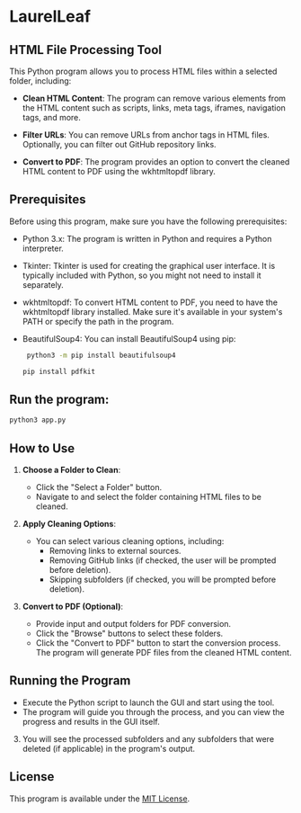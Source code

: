 # LaurelLeaf

## HTML File Processing Tool

This Python program allows you to process HTML files within a selected folder, including:

- **Clean HTML Content**: The program can remove various elements from the HTML content such as scripts, links, meta tags, iframes, navigation tags, and more.

- **Filter URLs**: You can remove URLs from anchor tags in HTML files. Optionally, you can filter out GitHub repository links.

- **Convert to PDF**: The program provides an option to convert the cleaned HTML content to PDF using the wkhtmltopdf library.


## Prerequisites

Before using this program, make sure you have the following prerequisites:

- Python 3.x: The program is written in Python and requires a Python interpreter.

- Tkinter: Tkinter is used for creating the graphical user interface. It is typically included with Python, so you might not need to install it separately.

- wkhtmltopdf: To convert HTML content to PDF, you need to have the wkhtmltopdf library installed. Make sure it's available in your system's PATH or specify the path in the program.

- BeautifulSoup4: You can install BeautifulSoup4 using pip:

  ```bash
   python3 -m pip install beautifulsoup4
  ```

   ```sh
   pip install pdfkit
   ```

## Run the program:

```bash
python3 app.py
```



## How to Use

1. **Choose a Folder to Clean**:
   - Click the "Select a Folder" button.
   - Navigate to and select the folder containing HTML files to be cleaned.

2. **Apply Cleaning Options**:
   - You can select various cleaning options, including:
       - Removing links to external sources.
       - Removing GitHub links (if checked, the user will be prompted before deletion).
       - Skipping subfolders (if checked, you will be prompted before deletion).

3. **Convert to PDF (Optional)**:
   - Provide input and output folders for PDF conversion.
   - Click the "Browse" buttons to select these folders.
   - Click the "Convert to PDF" button to start the conversion process. The program will generate PDF files from the cleaned HTML content.

## Running the Program

- Execute the Python script to launch the GUI and start using the tool.
- The program will guide you through the process, and you can view the progress and results in the GUI itself.


3. You will see the processed subfolders and any subfolders that were deleted (if applicable) in the program's output.

## License

This program is available under the [MIT License](LICENSE).
